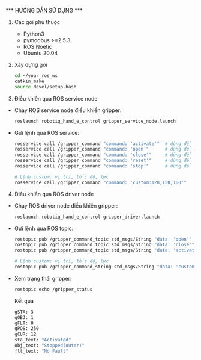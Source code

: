 *** HƯỚNG DẪN SỬ DỤNG ***

1. Các gói phụ thuộc
    - Python3
    - pymodbus >=2.5.3
    - ROS Noetic
    - Ubuntu 20.04
2. Xây dựng gói
  
    ```bash
    cd ~/your_ros_ws
    catkin_make 
    source devel/setup.bash
    ```
3. Điều khiển qua ROS service node

- Chạy ROS service node điều khiển gripper:
  ```bash
  roslaunch robotiq_hand_e_control gripper_service_node.launch
  ```
- Gửi lệnh qua ROS service:
  ```bash
  rosservice call /gripper_command "command: 'activate'"  # dùng để active tool
  rosservice call /gripper_command "command: 'open'"      # dùng để mở hết mức tool
  rosservice call /gripper_command "command: 'close'"     # dùng để đóng hết mức tool
  rosservice call /gripper_command "command: 'reset'"     # dùng để reset lỗi
  rosservice call /gripper_command "command: 'stop'"      # dùng để dừ tool
  
  # Lệnh custom: vị trí, tốc độ, lực
  rosservice call /gripper_command "command: 'custom:128,150,100'"
  ```
4. Điều khiển qua ROS driver node
- Chạy ROS driver node điều khiển gripper:
  ```bash
  roslaunch robotiq_hand_e_control gripper_driver.launch
  ```
- Gửi lệnh qua ROS topic:
  ```bash
  rostopic pub /gripper_command_topic std_msgs/String "data: 'open'"
  rostopic pub /gripper_command_topic std_msgs/String "data: 'close'"
  rostopic pub /gripper_command_topic std_msgs/String "data: 'activate'"
  
  # Lệnh custom: vị trí, tốc độ, lực
  rostopic pub /gripper_command_string std_msgs/String "data: 'custom:120,150,100'"
  ```
- Xem trạng thái gripper:
  ```bash
  rostopic echo /gripper_status
  ```
  Kết quả
  ```bash
  gSTA: 3
  gOBJ: 1
  gFLT: 0
  gPOS: 250
  gCUR: 12
  sta_text: "Activated"
  obj_text: "Stopped(outer)"
  flt_text: "No Fault"
  ```
